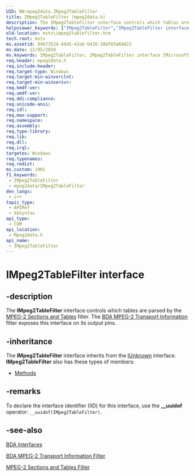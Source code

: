 ```yaml
---
UID: NN:mpeg2data.IMpeg2TableFilter
title: IMpeg2TableFilter (mpeg2data.h)
description: The IMpeg2TableFilter interface controls which tables are parsed by the MPEG-2 Sections and Tables filter. The BDA MPEG-2 Transport Information filter exposes this interface on its output pins.
helpviewer_keywords: ["IMpeg2TableFilter","IMpeg2TableFilter interface [Microsoft TV Technologies]","IMpeg2TableFilter interface [Microsoft TV Technologies]","described","IMpeg2TableFilterInterface","mpeg2data/IMpeg2TableFilter","mstv.impeg2tablefilter"]
old-location: mstv\impeg2tablefilter.htm
tech.root: mstv
ms.assetid: 9467352d-44a5-41eb-b426-28df83a6d423
ms.date: 12/05/2018
ms.keywords: IMpeg2TableFilter, IMpeg2TableFilter interface [Microsoft TV Technologies], IMpeg2TableFilter interface [Microsoft TV Technologies],described, IMpeg2TableFilterInterface, mpeg2data/IMpeg2TableFilter, mstv.impeg2tablefilter
req.header: mpeg2data.h
req.include-header: 
req.target-type: Windows
req.target-min-winverclnt: 
req.target-min-winversvr: 
req.kmdf-ver: 
req.umdf-ver: 
req.ddi-compliance: 
req.unicode-ansi: 
req.idl: 
req.max-support: 
req.namespace: 
req.assembly: 
req.type-library: 
req.lib: 
req.dll: 
req.irql: 
targetos: Windows
req.typenames: 
req.redist: 
ms.custom: 19H1
f1_keywords:
 - IMpeg2TableFilter
 - mpeg2data/IMpeg2TableFilter
dev_langs:
 - c++
topic_type:
 - APIRef
 - kbSyntax
api_type:
 - COM
api_location:
 - Mpeg2data.h
api_name:
 - IMpeg2TableFilter
---
```


# IMpeg2TableFilter interface


## -description

The <b>IMpeg2TableFilter</b> interface controls which tables are parsed by the <a href="/previous-versions/windows/desktop/mstv/mpeg-2-sections-and-tables-filter">MPEG-2 Sections and Tables</a> filter. The <a href="/previous-versions/windows/desktop/mstv/bda-mpeg-2-transport-information-filter">BDA MPEG-2 Transport Information</a> filter exposes this interface on its output pins.

## -inheritance

The <b>IMpeg2TableFilter</b> interface inherits from the <a href="/windows/desktop/api/unknwn/nn-unknwn-iunknown">IUnknown</a> interface. <b>IMpeg2TableFilter</b> also has these types of members:
<ul>
<li><a href="https://docs.microsoft.com/">Methods</a></li>
</ul>

## -remarks

To declare the interface identifier (IID) for this interface, use the <b>__uuidof</b> operator: <code>__uuidof(IMpeg2TableFilter)</code>.

## -see-also

<a href="/previous-versions/windows/desktop/mstv/bda-interfaces">BDA Interfaces</a>



<a href="/previous-versions/windows/desktop/mstv/bda-mpeg-2-transport-information-filter">BDA MPEG-2 Transport Information Filter</a>



<a href="/previous-versions/windows/desktop/mstv/mpeg-2-sections-and-tables-filter">MPEG-2 Sections and Tables Filter</a>
